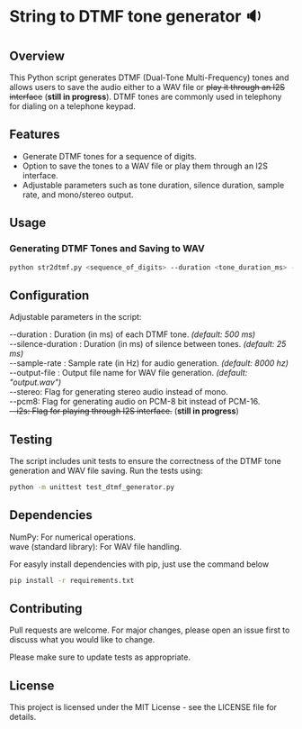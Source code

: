 # String to DTMF tone generator :sound:

## Overview

This Python script generates DTMF (Dual-Tone Multi-Frequency) tones and allows users to save the audio either to a WAV file or ~~play it through an I2S interface~~ (**still in progress**). DTMF tones are commonly used in telephony for dialing on a telephone keypad.

## Features
- Generate DTMF tones for a sequence of digits.
- Option to save the tones to a WAV file or play them through an I2S interface.
- Adjustable parameters such as tone duration, silence duration, sample rate, and mono/stereo output.

## Usage

### Generating DTMF Tones and Saving to WAV

```bash
python str2dtmf.py <sequence_of_digits> --duration <tone_duration_ms> --silence-duration <silence_duration_ms> --sample-rate <sample_rate_hz> --output-file <output_filename.wav>
```

## Configuration
Adjustable parameters in the script:

--duration <int>: Duration (in ms) of each DTMF tone. *(default: 500 ms)* <br>
--silence-duration <int>: Duration (in ms) of silence between tones. *(default: 25 ms)* <br>
--sample-rate <int>: Sample rate (in Hz) for audio generation. *(default: 8000 hz)* <br>
--output-file <filename>: Output file name for WAV file generation. *(default: "output.wav")* <br>
--stereo: Flag for generating stereo audio instead of mono. <br>
--pcm8: Flag for generating audio on PCM-8 bit instead of PCM-16. <br>
~~--i2s: Flag for playing through I2S interface.~~ (**still in progress**) <br>


## Testing
The script includes unit tests to ensure the correctness of the DTMF tone generation and WAV file saving. Run the tests using:

```bash
python -m unittest test_dtmf_generator.py
```

## Dependencies

NumPy: For numerical operations. <br>
wave (standard library): For WAV file handling. <br>

For easyly install dependencies with pip, just use the command below
```bash
pip install -r requirements.txt
```

## Contributing

Pull requests are welcome. For major changes, please open an issue first
to discuss what you would like to change.

Please make sure to update tests as appropriate.

## License 
This project is licensed under the MIT License - see the LICENSE file for details.
